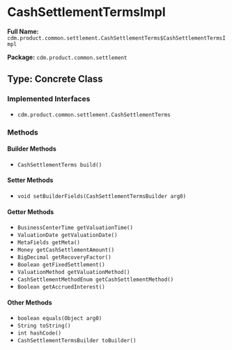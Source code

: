 # CashSettlementTermsImpl

**Full Name:** `cdm.product.common.settlement.CashSettlementTerms$CashSettlementTermsImpl`

**Package:** `cdm.product.common.settlement`

## Type: Concrete Class

### Implemented Interfaces

- `cdm.product.common.settlement.CashSettlementTerms`

### Methods

#### Builder Methods

- `CashSettlementTerms build()`

#### Setter Methods

- `void setBuilderFields(CashSettlementTermsBuilder arg0)`

#### Getter Methods

- `BusinessCenterTime getValuationTime()`
- `ValuationDate getValuationDate()`
- `MetaFields getMeta()`
- `Money getCashSettlementAmount()`
- `BigDecimal getRecoveryFactor()`
- `Boolean getFixedSettlement()`
- `ValuationMethod getValuationMethod()`
- `CashSettlementMethodEnum getCashSettlementMethod()`
- `Boolean getAccruedInterest()`

#### Other Methods

- `boolean equals(Object arg0)`
- `String toString()`
- `int hashCode()`
- `CashSettlementTermsBuilder toBuilder()`

